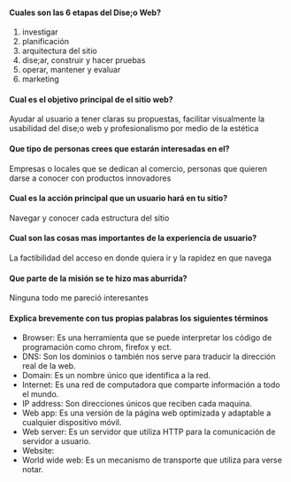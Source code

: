 #### Cuales son las 6 etapas del Dise;o Web?
1. investigar
2. planificación
3. arquitectura del sitio
4. dise;ar, construir y hacer pruebas 
5. operar, mantener y evaluar 
6. marketing

#### Cual es el objetivo principal de el sitio web?
Ayudar al usuario a tener claras su propuestas,
facilitar visualmente la usabilidad del dise;o web  y
profesionalismo por medio de la estética 

#### Que tipo de personas crees que estarán interesadas en el?
Empresas o locales que se dedican al comercio,
personas que quieren darse a conocer con productos innovadores

#### Cual es la acción principal que un usuario hará en tu sitio?
Navegar  y conocer cada estructura del sitio

#### Cual son las cosas mas importantes de la experiencia de usuario?
La factibilidad del acceso en donde quiera ir y la rapidez en que navega

#### Que parte de la misión se te hizo mas aburrida?
Ninguna todo me pareció interesantes

#### Explica brevemente con tus propias palabras los siguientes términos

- Browser: Es una herramienta que se puede interpretar los código de programación como chrom, firefox y ect. 
- DNS: Son los dominios o también nos serve para traducir la dirección real de la web.
- Domain: Es un nombre único que identifica a la red.
- Internet: Es una red de computadora que comparte información a todo el mundo. 
- IP address: Son direcciones únicos que reciben cada maquina.
- Web app: Es una versión de la página web optimizada y adaptable a cualquier dispositivo móvil.
- Web server: Es un servidor que utiliza HTTP para la comunicación de servidor a usuario.
- Website:
- World wide web: Es un mecanismo de transporte que utiliza para verse notar.

